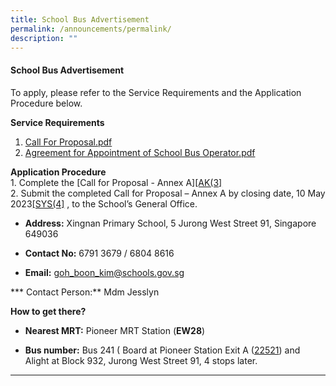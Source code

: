 ```yaml
---
title: School Bus Advertisement
permalink: /announcements/permalink/
description: ""
---
```

#### School Bus Advertisement

To apply, please refer to the Service Requirements and the Application Procedure below.

**Service Requirements**<br>

1. [Call For Proposal.pdf ](/files/School%20Bus%20Advertisement/attachment%201%20call%20for%20proposals%20by%20school%20(version%20june%202023).pdf)
2. [Agreement for Appointment of School Bus Operator.pdf](/files/School%20Bus%20Advertisement/attachment%203%20agreement%20for%20appointment%20of%20school%20bus%20operator%20(version%20june%202023).pdf)

**Application Procedure**
<br>1\. Complete the \[Call for Proposal - Annex A\][\[AK(3\]](#_msocom_3)&nbsp;<br>
2\. Submit the completed Call for Proposal – Annex A by closing date, 10 May 2023[\[SYS(4\]](#_msocom_4)&nbsp;, to the School’s General Office.

* **Address:**  Xingnan Primary School, 5 Jurong West Street 91, Singapore 649036

* **Contact No:** 6791 3679 / 6804 8616

* **Email:** goh_boon_kim@schools.gov.sg

*** Contact Person:** Mdm Jesslyn

**How to get there?**

* **Nearest MRT:** Pioneer MRT Station (**EW28**) 

* **Bus number:** Bus 241 ( Board at Pioneer Station Exit A ([22521](https://www.sbstransit.com.sg/service/sbs-transit-app?BusStopNo=22521&amp;ServiceNo=)) and Alight at Block 932, Jurong West Street 91, 4 stops later.&nbsp;

* * *